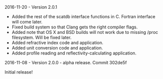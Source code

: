 2016-11-20 - Version 2.0.1
- Added the rest of the scatdb interface functions in C.
  Fortran interface will come later.
- Fixed build system so that Clang gets the right compiler flags.
- Added note that OS X and BSD builds will not work due to
  missing /proc filesystem. Will be fixed later.
- Added refractive index code and application.
- Added unit conversion code and application.
- Added profile reading and reflectivity-calculating application.

2016-11-08 - Version 2.0.0 - alpha release. Commit 302de5f

Initial release!
